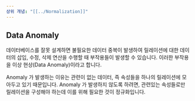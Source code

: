 ```yaml
---
상위 개념: "[[../Normalization]]"
---
```

## Data Anomaly
데이터베이스를 잘못 설계하면 불필요한 데이터 중복이 발생하여 릴레이션에 대한 데이터의 삽입, 수정, 삭제 연산을 수행할 때 부작용들이 발생할 수 있습니다. 이러한 부작용을 이상 현상(Data Anomaly)이라고 합니다. 

Anomaly 가 발생하는 이유는 관련이 없는 데이터, 즉 속성들을 하나의 릴레이션에 모아두고 있기 때문입니다. Anomaly 가 발생하지 않도록 하려면, 관련있는 속성들로만 릴레이션을 구성해야 하는데 이를 위해 필요한 것이 정규화입니다.